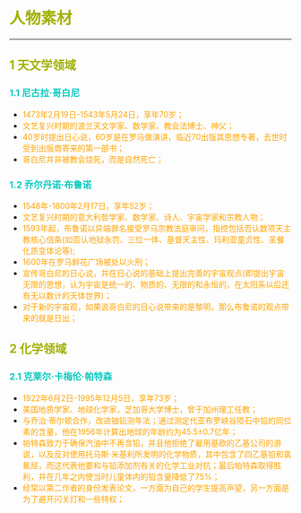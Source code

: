 # <font color=#A0B000>人物素材</font>
---
## <font color=#A0B000>1 天文学领域</font>
### <font color=#0ACAC0>1.1 尼古拉·哥白尼</font>
- <font color=orange>1473年2月19日-1543年5月24日，享年70岁；</font>
- <font color=orange>文艺复兴时期的波兰天文学家、数学家、教会法博士、神父；</font>
- <font color=orange>40岁时提出日心说，60岁是在罗马做演讲，临近70出版其思想专著，去世时受到出版商寄来的第一部书；</font>
- <font color=orange>哥白尼并非被教会烧死，而是自然死亡；</font>
### <font color=#0ACAC0>1.2 乔尔丹诺·布鲁诺</font>
- <font color=orange>1548年-1600年2月17日，享年52岁；</font>
- <font color=orange>文艺复兴时期的意大利哲学家、数学家、诗人、宇宙学家和宗教人物；</font>
- <font color=orange>1593年起，布鲁诺以异端罪名接受罗马宗教法庭审问，指控包括否认数项天主教核心信条(如否认地狱永罚、三位一体、基督天主性、玛利亚童贞性、圣餐化质变体论等);</font>
- <font color=orange>1600年在罗马鲜花广场被处以火刑；</font>
- <font color=orange>宣传哥白尼的日心说，并在日心说的基础上提出完善的宇宙观点(即提出宇宙无限的思想，认为宇宙是统一的、物质的、无限的和永恒的，在太阳系以后还有无以数计的天体世界)；</font>
- <font color=orange>对于新的宇宙观，如果说哥白尼的日心说带来的是黎明，那么布鲁诺的观点带来的就是日出；</font>
## <font color=#A0B000>2 化学领域</font>
### <font color=#0ACAC0>2.1 克莱尔·卡梅伦·帕特森</font>
- <font color=orange>1922年6月2日-1995年12月5日，享年73岁；</font>
- <font color=orange>美国地质学家、地球化学家，芝加哥大学博士，曾于加州理工任教；</font>
- <font color=orange>与乔治·蒂尔顿合作，改进铀铅测年法；通过测定代亚布罗峡谷陨石中铅的同位素的含量，他在1956年计算出地球的年龄约为45.5±0.7亿年；</font>
- <font color=orange>帕特森致力于确保汽油中不再含铅，并且他拒绝了雇用基欧的乙基公司的游说，以及反对使用托马斯·米基利所发明的化学物质，其中包含了四乙基铅和氯氟烃，而这代表他要和与铅添加剂有关的化学工业对抗；最后帕特森取得胜利，并在几年之内使当时儿童体内的铅含量降低了75%；</font>
- <font color=orange>经常以第二作者的身份发表论文，一方面为自己的学生提高声望，另一方面是为了避开闪关灯和一些特权；</font>